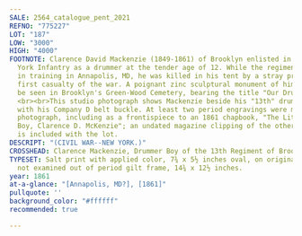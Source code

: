 ```yaml
---
SALE: 2564_catalogue_pent_2021
REFNO: "775227"
LOT: "187"
LOW: "3000"
HIGH: "4000"
FOOTNOTE: Clarence David Mackenzie (1849-1861) of Brooklyn enlisted in the 13th New
  York Infantry as a drummer at the tender age of 12. While the regiment was still
  in training in Annapolis, MD, he was killed in his tent by a stray practice bullet--Brooklyn's
  first casualty of the war. A poignant zinc sculptural monument of him can still
  be seen in Brooklyn's Green-Wood Cemetery, bearing the title "Our Drummer Boy."
  <br><br>This studio photograph shows Mackenzie beside his "13th" drum, in uniform
  with his Company D belt buckle. At least two period engravings were made from this
  photograph, including as a frontispiece to an 1861 chapbook, "The Little Drummer
  Boy, Clarence D. McKenzie"; an undated magazine clipping of the other engraving
  is included with the lot.
DESCRIPT: "(CIVIL WAR--NEW YORK.)"
CROSSHEAD: Clarence Mackenzie, Drummer Boy of the 13th Regiment of Brooklyn.
TYPESET: Salt print with applied color, 7¾ x 5½ inches oval, on original plain mount;
  not examined out of period gilt frame, 14¾ x 12½ inches.
year: 1861
at-a-glance: "[Annapolis, MD?], [1861]"
pullquote: ''
background_color: "#ffffff"
recommended: true

---
```


